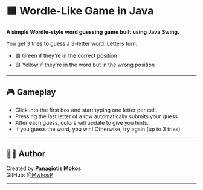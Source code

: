 # 🟩 Wordle-Like Game in Java

**A simple Wordle-style word guessing game built using Java Swing.**

You get 3 tries to guess a 3-letter word. Letters turn:
- 🟩 Green if they're in the correct position  
- 🟨 Yellow if they're in the word but in the wrong position  

---

## 🎮 Gameplay

- Click into the first box and start typing one letter per cell.
- Pressing the last letter of a row automatically submits your guess.
- After each guess, colors will update to give you hints.
- If you guess the word, you win! Otherwise, try again (up to 3 tries).

---

## 🧑‍💻 Author

Created by **Panagiotis Mokos**  
GitHub: [@MwkosP](https://github.com/MwkosP)

---
